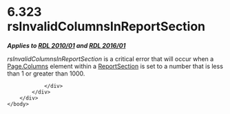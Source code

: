 <html dir="LTR" xmlns:mshelp="http://msdn.microsoft.com/mshelp" xmlns:ddue="http://ddue.schemas.microsoft.com/authoring/2003/5" xmlns:xlink="http://www.w3.org/1999/xlink" xmlns:tool="http://www.microsoft.com/tooltip">
    <head>
        <meta http-equiv="Content-Type" content="text/html; CHARSET=utf-8"></meta>
        <meta name="save" content="history"></meta>
        <title>6.323 rsInvalidColumnsInReportSection</title>
        <xml>
            <mshelp:toctitle title="6.323 rsInvalidColumnsInReportSection"></mshelp:toctitle>
            <mshelp:rltitle title="[MS-RDL]: rsInvalidColumnsInReportSection"></mshelp:rltitle>
            <mshelp:keyword index="A" term="d865220d-a2e2-47c6-8158-641c3ff6b646"></mshelp:keyword>
            <mshelp:attr name="DCSext.ContentType" value="open specification"></mshelp:attr>
            <mshelp:attr name="AssetID" value="d865220d-a2e2-47c6-8158-641c3ff6b646"></mshelp:attr>
            <mshelp:attr name="TopicType" value="kbRef"></mshelp:attr>
            <mshelp:attr name="DCSext.Title" value="[MS-RDL]: rsInvalidColumnsInReportSection" />
        </xml>
    </head>
    <body>
        <div id="header">
            <h1 class="heading">6.323 rsInvalidColumnsInReportSection</h1>
        </div>
        <div id="mainSection">
            <div id="mainBody">
                <div id="allHistory" class="saveHistory"></div>
                <div id="sectionSection0" class="section" name="collapseableSection">
                    

<p><b><i>Applies to </i></b><a href="3428e690-a348-4ec7-8a6a-8efb42d2cdee.html"><b><i>RDL 2010/01</i></b></a><b><i>
and </i></b><a href="52ce3983-2bfc-4e72-9359-42aaf5fe4509.html"><b><i>RDL 2016/01</i></b></a></p>

<p><i>rsInvalidColumnsInReportSection</i> is a critical error
that will occur when a <a href="e704d893-60c7-4cd9-9e26-37e3f3ec8b0d.html">Page.Columns</a>
element within a <a href="96c3d25f-d8ce-4fe4-ab03-592edaa4a1da.html">ReportSection</a>
is set to a number that is less than 1 or greater than 1000.</p>


                </div>
            </div>
        </div>
    </body>
</html>